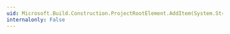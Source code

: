 ```yaml
---
uid: Microsoft.Build.Construction.ProjectRootElement.AddItem(System.String,System.String,System.Collections.Generic.IEnumerable{System.Collections.Generic.KeyValuePair{System.String,System.String}})
internalonly: False
---
```

